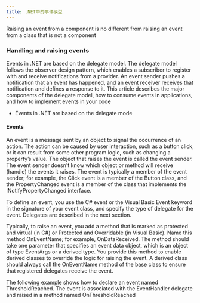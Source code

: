 ```yaml
---
title: .NET中的事件模型
---
```


Raising an event from a component is no different from raising an event from a class that is not a component

### Handling and raising events

Events in .NET are based on the delegate model. The delegate model follows the observer design pattern, which enables a subscriber to register with and receive notifications from a provider. An event sender pushes a notification that an event has happened, and an event receiver receives that notification and defines a response to it. This article describes the major components of the delegate model, how to consume events in applications, and how to implement events in your code

* Events in .NET are based on the delegate mode

####  Events
An event is a message sent by an object to signal the occurrence of an action. The action can be caused by user interaction, such as a button click, or it can result from some other program logic, such as changing a property’s value. The object that raises the event is called the event sender. The event sender doesn't know which object or method will receive (handle) the events it raises. The event is typically a member of the event sender; for example, the Click event is a member of the Button class, and the PropertyChanged event is a member of the class that implements the INotifyPropertyChanged interface.

To define an event, you use the C# event or the Visual Basic Event keyword in the signature of your event class, and specify the type of delegate for the event. Delegates are described in the next section.

Typically, to raise an event, you add a method that is marked as protected and virtual (in C#) or Protected and Overridable (in Visual Basic). Name this method OnEventName; for example, OnDataReceived. The method should take one parameter that specifies an event data object, which is an object of type EventArgs or a derived type. You provide this method to enable derived classes to override the logic for raising the event. A derived class should always call the OnEventName method of the base class to ensure that registered delegates receive the event.

The following example shows how to declare an event named ThresholdReached. The event is associated with the EventHandler delegate and raised in a method named OnThresholdReached